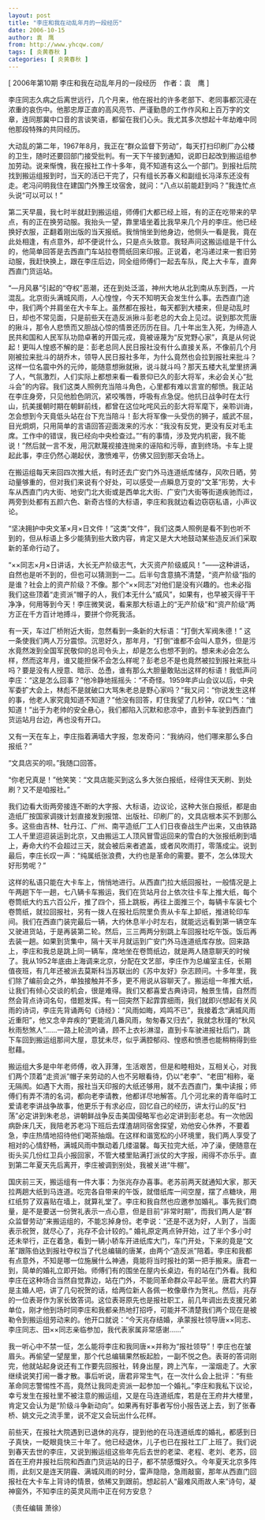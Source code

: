 ```yaml
---
layout: post
title: "李庄和我在动乱年月的一段经历"
date: 2006-10-15
author: 袁　鹰
from: http://www.yhcqw.com/
tags: [ 炎黄春秋 ]
categories: [ 炎黄春秋 ]
---
```



[ 2006年第10期 李庄和我在动乱年月的一段经历　作者：袁　鹰 ]


李庄同志久病之后离世远行，几个月来，他在报社的许多老部下、老同事都沉浸在浓重的哀伤中。他那忠厚正直的高风亮节、严谨勤恳的工作作风和上百万字的文章，连同那冀中口音的言谈笑语，都留在我们心头。我尤其多次想起十年劫难中同他那段特殊的共同经历。


大动乱的第二年，1967年8月，我正在“群众监督下劳动”，每天打扫印刷厂办公楼的卫生，随时还要回部门接受批判。有一天下午接到通知，说即日起改到搬运组参加劳动。说来惭愧，我在报社工作十多年，竟不知道有这么一个部门。到报社后院找到搬运组报到时，当天的活已干完了，只有组长苏春义和副组长冯泽东还没有走。老冯问明我住在建国门外豫王坟宿舍，就问：“八点以前能赶到吗？”我连忙点头说“可以可以！”


第二天早晨，我七时半就赶到搬运组，师傅们大都已经上班，有的正在吃带来的早点，有的正在换劳动服。我抬头一望，靠里墙坐着比我早来几个月的李庄。他已经换好衣服，正翻着刚出版的当天报纸。我悄悄坐到他身边，他侧头一看是我，竟在此处相逢，有点意外，却不便说什么，只是点头致意。我轻声问这搬运组是干什么的，他简单回答是去西直门车站拉卷筒纸回来印报。正说着，老冯递过来一套旧劳动服，我赶快换上，跟在李庄后边，同全组师傅们一起去车队，爬上大卡车，直奔西直门货运站。


“—月风暴”引起的“夺权”恶潮，还在到处泛滥，神州大地从北到南从东到西，一片混乱。北京街头满城风雨，人心惶惶，今天不知明天会发生什么事。去西直门途中，我们两个并肩坐在大卡车上。虽然都在报社，每天都到大楼来，但是动乱时日，却也不常见面，只是前些天在造反派揪斗彭老总的大会上见过。说到那次荒唐的揪斗，那令人悲愤而又胆战心惊的情景还历历在目。几十年出生入死，为缔造人民共和国和人民军队功勋卓著的开国元戎，竟被诬蔑为“反党野心家”，真是从何说起！更叫人惶惑不解的是：彭老总同人民日报社没有什么直接关系，不像前几个月刚被拉来批斗的胡乔木，领导人民日报社多年，为什么竟然也会拉到报社来批斗？这样一位名震中外的元帅，能随意想揪就揪，说斗就斗吗？那天五楼大礼堂里挤满了人，气氛激烈，人们实际上都想来看一看景仰已久的彭大将军，未必会关心“批斗会”的内容。我们这类人照例充当陪斗角色，心里都有难以言宣的郁愤。我正站在李庄身旁，只见他脸色阴沉，紧咬嘴唇，呼吸有点急促。他抗日战争时在太行山，抗美援朝时期在朝鲜前线，都曾在这位叱咤风云的彭大将军麾下，亲聆训诲，怎会想到今天竟低头站在台下充当陪斗！彭大将军像一头受伤的狮子，威武不屈，目光炯炯，只用简单的言语回答迎面泼来的污水：“我没有反党，更没有反对毛主席。工作中的错误，我已经向中央检查过。”“有的事情，涉及党内机密，我不能说！”然后就一言不发，用沉默蔑视接连抛来的诬陷和污辱，直到终场。卡车上提起此事，李庄仍然心潮起伏，激愤难平，仿佛又回到那天会场上。


在搬运组每天来回四次推大纸，有时还去广安门外马连道纸库储存，风吹日晒，劳动量够重的，但对我们来说有个好处，可以感受一点瞬息万变的“文革”形势，大卡车从西直门内大街、地安门北大街或是西单北大街、广安门大街等街道疾驰而过，两旁到处都有五颜六色、新奇古怪的大标语，李庄和我就边看边窃窃私语，小声议论。


“坚决拥护中央文革×月×日文件！”这类“文件”，我们这类人照例是看不到也听不到的，但从标语上多少能猜到些大致内容，肯定又是大大地鼓动某些造反派们采取新的革命行动了。


“××同志×月×日讲话，大长无产阶级志气，大灭资产阶级威风！”——这种讲话，自然也是听不到的，但也可以猜测到一二。后半句含意搞不清楚，“资产阶级”指的是谁？社会上的资产阶级？不像。那个“××同志”对他们是没有兴趣的。也未必指我们这些顶着“走资派”帽子的人，我们本无什么“威风”，如果有，也早被灭得干干净净，何用等到今天！李庄微笑说，看来那大标语上的“无产阶级”和“资产阶级”两方正在千方百计地搏斗，要拼个你死我活。

有一天，车过厂桥附近大街，忽然看到一条新的大标语：“打倒大军阀朱德！” 
这一条使我们两人万分震惊。沉思好久，那年月，“打倒”谁都不会叫人意外，但是污水竟然泼到全国军民敬仰的总司令头上，却是怎么也想不到的。想来未必会怎么样，然而这年月，谁又能担保不会怎么样呢？彭老总不是也竟然被拉到报社来批斗吗？要是没有人授意、暗示、怂恿，谁有那么大胆量敢贴出这样的标语！我低声问李庄：“这是怎么回事？”他冷静地摇摇头：“不奇怪。1959年庐山会议以后，中央军委扩大会上，林彪不是就破口大骂朱老总是野心家吗？”我又问：“你说发生这样的事，他老人家究竟知道不知道？”他没有回答，盯住我望了几秒钟，叹口气：“谁知道！”出于为老帅的安全悬心，我们都陷入沉默和悲凉中，直到卡车驶到西直门货运站月台边，再也没有开口。

又有一天在车上，李庄指着满墙大字报，忽发奇问：“我纳闷，他们哪来那么多白报纸？”

“文具店买的呗。”我随口回答。

“你老兄真是！”他笑笑：“文具店能买到这么多大张白报纸，经得住天天刷、到处刷？又不是咱报社。”


我们边看大街两旁接连不断的大字报、大标语，边议论，这种大张白报纸，都是由造纸厂按国家调拨计划直接发到报馆、出版社、印刷厂的，文具店根本买不到那么多。这些由吉林、牡丹江、广州、南平造纸厂工人们日夜奋战生产出来，又由铁路工人千里迢迢装运到北京，又由搬运工人顶风冒雪运回来的雪白的大张报纸刷到墙上，寿命大约不会超过三天，就会被后来者遮盖，或者风吹雨打，零落成尘。说到最后，李庄长叹一声：“纯属纸张浪费，大约也是革命的需要。要不，怎么体现大好形势呢？”


这样的私语只能在大卡车上，悄悄地进行。从西直门拉大纸回报社，一般情况是上午两趟下午一趟，七八辆卡车搬运，我们在货站月台上依次往卡车上推大纸，每个卷筒纸大约五六百公斤，推了四个，搭上跳板，再往上面推三个，每辆卡车装七个卷筒纸，就拉回报社，另有一拨人在报社后院里负责从卡车上卸纸，推进轮印车间。我们在西直门装完最后一辆，大约休息半小时左右，就能远远看到第一辆空车又驶进货站，于是再装第二轮。然后，三三两两分别跳上车回报社吃午饭。饭后再去装一趟。如果到货集中，隔十天半月就运到广安门外马连道纸库存放。回来路上，李庄和我总是跳上同一辆车，席地坐在卷筒纸边，就是两人随意聊天的时候了。我从1952年底由上海调来北京，分配在文艺部，李庄作为总编室主任，长期值夜班，有几年还被派去莫斯科当苏联出的《苏中友好》杂志顾问。十多年里，我们除了编前会之外，单独接触并不多，更不用说从容聊天了。搬运组一年推大纸，让我们有倾心交谈的机会，很是难得。我们又都喜爱古典诗词，触景生情，自然而然会背点诗词名句，借题发挥。有一回突然下起霏霏细雨，我们就即兴想起有关风雨的诗词，李庄先背诵两句《诗经》：“风雨如晦，鸡鸣不已”，我接着念“满城风雨近重阳”，他又念辛弃疾的“更能消几番风雨，匆匆春又归去”，我就念秋瑾的“秋风秋雨愁煞人”……一路上轮流吟诵，顾不上衣衫淋湿，直到卡车驶进报社后门，跳下车回到搬运组那间大屋，意犹未尽，似乎满腔郁闷、惶惑和愤懑也能稍稍得到些慰藉。


搬运组大多是中年老师傅，收入菲薄，生活艰苦，但是和睦相处，互相关心，对我们两个顶着“走资派”帽子来劳动的人也不另眼看待，仍以“老李”、“老田”相称，毫无隔阂。如遇下大雨，报社当天印报的大纸还够用，就不去西直门，集中读报；师傅们有弄不清的名词，都向老李请教，他都详尽地解答。几个河北来的青年临时工爱请老李讲战争故事，他更乐于有求必应，回忆自己的经历，讲太行山的反“扫荡”必定讲到朱老总，讲朝鲜战争反击美国侵略军也必定讲到彭老总。有一次他因病卧床几天，我陪老苏老冯下班后去煤渣胡同宿舍探望，劝他安心休养，不要着急，李庄热情地招待他们喝茶抽烟。在这样和谐宽松的小环境里，我们两人享受了相对的心情舒畅，满城风雨中飘动着几缕温馨。每天拉完大纸，冲了澡，便随意在街头买几份红卫兵小报回家，不管大楼里贴满打派仗的大字报，闹得不亦乐乎。直到第二年夏天先后离开，李庄被调到别处，我被关进“牛棚”。


国庆前三天，搬运组有一件大事：为张兆存办喜事。老苏前两天就通知大家，那天拉两趟大纸到马连道。吃完各自带来的午饭，就借纸库一间空屋，摆了点糖块，用红纸剪了双喜贴在墙上，就算礼堂了。李庄和我自然也应邀参加婚礼。事先我们商量，是不是要送一份贺礼表示一点心意，但是目前“非常时期”，而我们两人是“群众监督劳动”来搬运组的，不能忘掉身份。老李说：“还是不送为好，人到了，当面表示祝贺，就尽心了，兆存不会计较的。” 
婚礼原定两点钟开始，过了半个多小时还未举行，正在着急，看到一辆小轿车开进纸库大门，车门开处，下来的竟是“文革”跟陈伯达到报社夺权当了代总编辑的唐某，由两个“造反派”陪着。李庄和我都有点意外，不知是哪一位施展什么神通，竟能将当时报社的第一把手搬来。唐君一到，简单的婚礼立即开始。师傅们有的围坐在屋内长桌边，有的站在门外看。我和李庄在这种场合当然自觉靠边，站在门外，不能同革命群众平起平坐。唐君大约算是主婚人吧，讲了几句祝贺的话，给两位新人各佩一枚像章作为贺礼。然后，兆存的一位表哥作为家长致答词。这位表哥原先也是报社职工，前几年调出去支援兄弟单位，刚才他到场时同李庄和我都亲热地打招呼，可能并不清楚我们两个现在是被勒令到搬运组劳动来的。他开口就说：“今天兆存结婚，承蒙报社领导唐××同志、李庄同志、田××同志亲临参加，我代表家属非常感谢……”


我一听心中不禁一怔，怎么能将李庄和我同唐××并称为“报社领导”！李庄也在皱眉头。再偷望一望屋里，那个代总编辑果然板起脸，一副不悦之色。表哥的答词刚完，他就站起身说还有工作要先回报社，转身出屋，跨上汽车，一溜烟走了。大家继续说笑打闹一番才散。事后听说，唐君非常生气，在一次什么会上批评：“有些革命同志警惕性不高，竟然让我同走资派一起参加一个婚礼。”李庄和我私下议论，幸亏发生在报社里不被注意的搬运组，又是在马连道纸库，若是在王府井大楼里，肯定又会认为是“阶级斗争新动向”。如果再有好事者写份小报告送上去，到了张春桥、姚文元之流手里，说不定又会玩出什么花样。


前些天，在报社大院遇到已退休的兆存，提到他的在马连道纸库的婚礼，都感到日子真快，一眨眼竟快三十年了。他已经退休，儿子也已在报社工厂上班了。我们说到春天去世的李庄，又说到搬运组这些年先后去世的老梁、老程、老刘、老苏，回首在王府井报社后院和西直门货运站的日子，都不禁感慨好久。今年夏天北京多阵雨，此刻又是连天阴霾、满城风雨的时分，雷声隐隐，急雨敲窗，那年从西直门回报社在大卡车上背诗的情景，依稀又到跟前。想起前人“最难风雨故人来”诗句，凝神窗外，不知李庄的英灵风雨中正在何方安息？

（责任编辑 萧徐）


